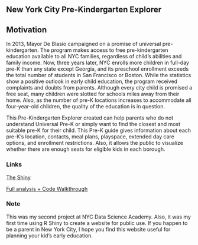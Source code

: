 ## New York City Pre-Kindergarten Explorer

## Motivation

In 2013, Mayor De Blasio campaigned on a promise of universal pre-kindergarten. The program makes access to free pre-kindergarten education available to all NYC families, regardless of child’s abilities and family income. Now, three years later, NYC enrolls more children in full-day pre-K than any state except Georgia, and its preschool enrollment exceeds the total number of students in San Francisco or Boston. While the statistics show a positive outlook in early child education, the program received complaints and doubts from parents. Although every city child is promised a free seat, many children were slotted for schools miles away from their home. Also, as the number of pre-K locations increases to accommodate all four-year-old children, the quality of the education is in question.

This Pre-Kindergarten Explorer created can help parents who do not understand Universal Pre-K or simply want to find the closest and most suitable pre-K for their child. This Pre-K guide gives information about each pre-K’s location, contacts, meal plans, playspace, extended day care options, and enrollment restrictions. Also, it allows the public to visualize whether there are enough seats for eligible kids in each borough.

### Links 
[The Shiny](https://amy17519.shinyapps.io/PreKapp/)

[Full analysis + Code Walkthrough](https://amy17519.wordpress.com/2016/10/04/prek/)

### Note
This was my second project at NYC Data Science Academy. Also, it was my first time using R Shiny to create a website for public use. If you happen to be a parent in New York City, I hope you find this website useful for planning your kid’s early education.

